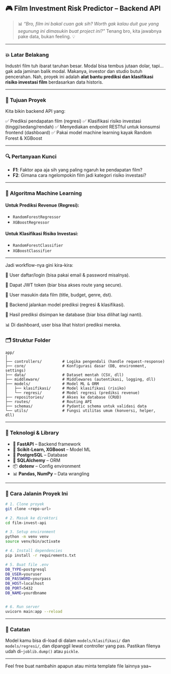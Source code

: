 ## 🎮 **Film Investment Risk Predictor – Backend API**

> 📊 *“Bro, film ini bakal cuan gak sih? Worth gak kalau duit gue yang segunung ini dimasukin buat project ini?”*
> Tenang bro, kita jawabnya pake data, bukan feeling. 💡

---

### 💥 Latar Belakang

Industri film tuh ibarat taruhan besar. Modal bisa tembus jutaan dolar, tapi... gak ada jaminan balik modal.
Makanya, investor dan studio butuh pencerahan.
Nah, proyek ini adalah **alat bantu prediksi dan klasifikasi risiko investasi film** berdasarkan data historis.

---

### 🎯 Tujuan Proyek

Kita bikin backend API yang:

✅ Prediksi pendapatan film (regresi)
✅ Klasifikasi risiko investasi (tinggi/sedang/rendah)
✅ Menyediakan endpoint RESTful untuk konsumsi frontend (dashboard)
✅ Pakai model machine learning kayak Random Forest & XGBoost

---

### 🔍 Pertanyaan Kunci

* **F1**: Faktor apa aja sih yang paling ngaruh ke pendapatan film?
* **F2**: Gimana cara ngelompokin film jadi kategori risiko investasi?

---

### 🧠 Algoritma Machine Learning

#### Untuk Prediksi Revenue (Regresi):

* `RandomForestRegressor`
* `XGBoostRegressor`

#### Untuk Klasifikasi Risiko Investasi:

* `RandomForestClassifier`
* `XGBoostClassifier`

---
Jadi workflow-nya gini kira-kira:

📝 User daftar/login (bisa pakai email & password misalnya).

🔐 Dapat JWT token (biar bisa akses route yang secure).

🧠 User masukin data film (title, budget, genre, dst).

🔮 Backend jalankan model prediksi (regresi & klasifikasi).

💾 Hasil prediksi disimpan ke database (biar bisa dilihat lagi nanti).

📊 Di dashboard, user bisa lihat histori prediksi mereka.
### 🗂️ Struktur Folder

```
app/
│
├── controllers/         # Logika pengendali (handle request-response)
├── core/                # Konfigurasi dasar (DB, environment, settings)
├── data/                # Dataset mentah (CSV, dll)
├── middleware/          # Middlewares (autentikasi, logging, dll)
├── models/              # Model ML & ORM
│   ├── klasifikasi/     # Model klasifikasi (risiko)
│   └── regresi/         # Model regresi (prediksi revenue)
├── repositories/        # Akses ke database (CRUD)
├── routes/              # Routing API
├── schemas/             # Pydantic schema untuk validasi data
└── utils/               # Fungsi utilitas umum (konversi, helper, dll)
```

---

### 🧪 Teknologi & Library

* 🐍 **FastAPI** – Backend framework
* 🧠 **Scikit-Learn, XGBoost** – Model ML
* 🐘 **PostgreSQL** – Database
* 🥯 **SQLAlchemy** – ORM
* 📦 **dotenv** – Config environment
* 📊 **Pandas, NumPy** – Data wrangling

---

### 🚀 Cara Jalanin Proyek Ini

```bash
# 1. Clone proyek
git clone <repo-url>

# 2. Masuk ke direktori
cd film-invest-api

# 3. Setup environment
python -m venv venv
source venv/bin/activate

# 4. Install dependencies
pip install -r requirements.txt

# 5. Buat file .env
DB_TYPE=postgresql
DB_USER=youruser
DB_PASSWORD=yourpass
DB_HOST=localhost
DB_PORT=5432
DB_NAME=yourdbname


# 6. Run server
uvicorn main:app --reload
```

---

### 🌟 Catatan

Model kamu bisa di-load di dalam `models/klasifikasi/` dan `models/regresi/`, dan dipanggil lewat controller yang pas. Pastikan filenya udah di-`joblib.dump()` atau `pickle`.

---

Feel free buat nambahin apapun atau minta template file lainnya yaa\~
